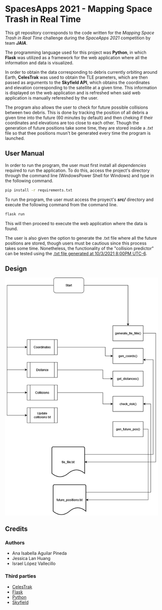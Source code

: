 # SpacesApps 2021 - Mapping Space Trash in Real Time

This git repository corresponds to the code written for the *Mapping Space Trash in Real Time* challenge during the *SpaceApps 2021* competition by team ***JAIA***.

The programming language used for this project was **Python**, in which **Flask** was utilized as a framework for the web application where all the information and data is visualized. 

In order to obtain the data corresponding to debris currently orbiting around Earth, **CelesTrak** was used to obtain the TLE prameters, which are then passed as arguments to the **Skyfield API**, which obtains the coordinates and elevation corresponding to the satellite at a given time. This information is displayed on the web application and is refreshed when said web application is manually refereshed by the user.

The program also allows the user to check for future possible collisions between two debris. This is done by tracking the position of all debris a given time into the future (60 minutes by default) and then cheking if their coordinates and elevations are too close to each other. Though the generation of future positions take some time, they are stored inside a *.txt* file so that thee positions musn't be generated every time the program is launched.

## User Manual

In order to run the program, the user must first install all *dependencies* required to run the application. To do this, access the project's directory through the command line (WindowsPower Shell for Windows) and type in the following command.

```bash
pip install -r requirements.txt

```

To run the program, the user must access the proyect's ***src/*** directory and execute the following command from the command line.

```bash
flask run
```

This will then proceed to execute the web application where the data is found.

The user is also given the option to generate the .txt file where all the future positions are stored, though users must be cautious since this process takes some time. Nonetheless, the functionality of the "collision predictor" can be tested using the [.txt file generated at 10/3/2021 8:00PM UTC-6](./txt/cosmos-2251-debris-future-pos.txt).

## Design

![Web Application design diagram](./design/web_app_diagram.png)

## Credits

### Authors

- Ana Isabella Aguilar Pineda
- Jessica Lan Huang
- Israel López Vallecillo

### Third parties

- [CelesTrak](https://celestrak.com/)
- [Flask](https://flask.palletsprojects.com/en/2.0.x/)
- [Python](https://www.python.org/)
- [Skyfield](https://rhodesmill.org/skyfield/)
